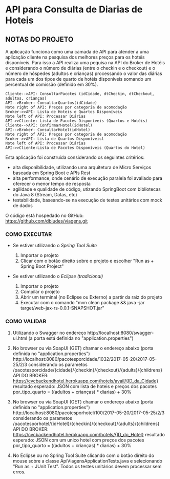 # API para Consulta de Diarias de Hoteis

## NOTAS DO PROJETO ##

A aplicação funciona como uma camada de API para atender a uma aplicação cliente na pesquisa dos melhores preços para os hotéis disponíveis. Para isso a API realiza uma pequisa na API do Broker de Hotéis e considerando o número de diárias (entre o checkin e o checkout) e o número de hóspedes (adultos e crianças) processando o valor das diárias para cada um dos tipos de quarto de hotéis disponíveis somando um percentual de comissão (definido em 30%).

```seq
Cliente-->API: ConsultarPacotes (idCidade, dtCheckin, dtCheckout, adultos, crianças)
API-->Broker: ConsultarQuartos(idCidade)
Note right of API: Preços por categoria de acomodação
Broker->>API: Lista de Hoteis e Quartos Disponíveis
Note left of API: Processar Diárias
API->>Cliente: Lista de Pacotes Disponíveis (Quartos e Hotéis)
Cliente-->API: ConfirmarHotel(idHotel)
API-->Broker: ConsultarHotel(idHotel)
Note right of API: Preços por categoria de acomodação
Broker->>API: Lista de Quartos Disponíveisl
Note left of API: Processar Diárias
API->>Cliente:Lista de Pacotes Disponíveis (Quartos do Hotel)
```
Esta aplicação foi construída considerando os seguintes critérios:
 - alta disponibilidade, utilizando uma arquitetura de Micro Serviços baseada em Spring Boot e APIs Rest
 - alta performance, onde cenário de execução paralela foi avaliado para oferecer o menor tempo de resposta
 - agilidade e qualidade de código, utizando SpringBoot com bibliotecas do Java 8 (Stream, Datas, etc)
 - testabilidade, baseando-se na execução de testes unitários com mock de dados

O código está hospedado no GitHub: https://github.com/dbiudes/viagens.git
	  

### COMO EXECUTAR ###

* Se estiver utilizando o *Spring Tool Suite*
	1. Importar o projeto
	2. Clicar com o botão direito sobre o projeto e escolher "Run as + Spring Boot Project"
	
* Se estiver utilizando o *Eclipse (tradicional)*
	1. Importar o projeto
	2. Compilar o projeto
	3. Abrir um terminal (no Eclipse ou Externo) a partir da raiz do projeto
	4. Executar com o comando "mvn clean package && java -jar target/web-jax-rs-0.0.1-SNAPSHOT.jar"


### COMO VALIDAR ###
 
1. Utilizando o Swagger no endereço http://localhost:8080/swagger-ui.html (a porta está definida no "application.properties")
	
2. No browser ou via SoapUI (GET) chamar o endereço abaixo (porta definida no "application.properties")
http://localhost:8080/pacotesporcidade/1032/2017-05-20/2017-05-25/2/3
considerando os parametos /pacotesporcidade/{cidade}/{checkin}/{checkout}/{adults}/{childrens}
API DO BROKER: https://cvcbackendhotel.herokuapp.com/hotels/avail/{ID_da_Cidade}
resultado esperado: JSON com lista de hoteis e preços dos pacotes por_tipo_quarto = ((adultos + crianças) * diarias) + 30%

3. No browser ou via SoapUI (GET) chamar o endereço abaixo (porta definida no "application.properties")
http://localhost:8080/pacotesporhotel/100/2017-05-20/2017-05-25/2/3
considerando os parametos /pacotesporhotel/{idHotel}/{checkin}/{checkout}/{adults}/{childrens}
API DO BROKER: https://cvcbackendhotel.herokuapp.com/hotels/{ID_do_Hotel}
resultado esperado: JSON com um unico hotel com preços dos pacotes por_tipo_quarto = ((adultos + crianças) * diarias) + 30%
			
4. No Eclipse ou no Spring Tool Suite clicando com o botão direito do mouse sobre a classe ApiViagensApplicationTests.java e selecionando "Run as + JUnit Test". Todos os testes unitários devem processar sem erros.
	 
